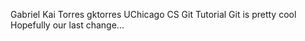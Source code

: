 Gabriel Kai Torres gktorres
UChicago CS Git Tutorial
Git is pretty cool
Hopefully our last change...
